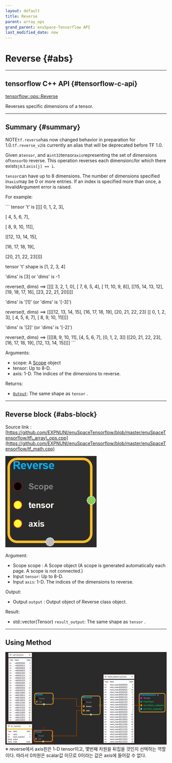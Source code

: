 ```yaml
--- 
layout: default 
title: Reverse 
parent: array_ops 
grand_parent: enuSpace-Tensorflow API 
last_modified_date: now 
--- 
```


# Reverse {#abs}

---

## tensorflow C++ API {#tensorflow-c-api}

[tensorflow::ops::Reverse](https://www.tensorflow.org/api_docs/cc/class/tensorflow/ops/reverse.html)

Reverses specific dimensions of a tensor.

---

## Summary {#summary}

NOTE`tf.reverse`has now changed behavior in preparation for 1.0.`tf.reverse_v2`is currently an alias that will be deprecated before TF 1.0.

Given a`tensor`, and a`int32`tensor`axis`representing the set of dimensions of`tensor`to reverse. This operation reverses each dimension`i`for which there exists`j`s.t.`axis[j] == i`.

`tensor`can have up to 8 dimensions. The number of dimensions specified in`axis`may be 0 or more entries. If an index is specified more than once, a InvalidArgument error is raised.

For example:

\`\`\` tensor 't' is \[\[\[\[ 0, 1, 2, 3\],

\[ 4, 5, 6, 7\],

\[ 8, 9, 10, 11\]\],

\[\[12, 13, 14, 15\],

\[16, 17, 18, 19\],

\[20, 21, 22, 23\]\]\]\]

tensor 't' shape is \[1, 2, 3, 4\]

'dims' is \[3\] or 'dims' is -1

reverse\(t, dims\) ==&gt; \[\[\[\[ 3, 2, 1, 0\], \[ 7, 6, 5, 4\], \[ 11, 10, 9, 8\]\], \[\[15, 14, 13, 12\], \[19, 18, 17, 16\], \[23, 22, 21, 20\]\]\]\]

'dims' is '\[1\]' \(or 'dims' is '\[-3\]'\)

reverse\(t, dims\) ==&gt; \[\[\[\[12, 13, 14, 15\], \[16, 17, 18, 19\], \[20, 21, 22, 23\] \[\[ 0, 1, 2, 3\], \[ 4, 5, 6, 7\], \[ 8, 9, 10, 11\]\]\]\]

'dims' is '\[2\]' \(or 'dims' is '\[-2\]'\)

reverse\(t, dims\) ==&gt; \[\[\[\[8, 9, 10, 11\], \[4, 5, 6, 7\], \[0, 1, 2, 3\]\] \[\[20, 21, 22, 23\], \[16, 17, 18, 19\], \[12, 13, 14, 15\]\]\]\] \`\`\`

Arguments:

* scope: A [Scope](https://www.tensorflow.org/api_docs/cc/class/tensorflow/scope.html#classtensorflow_1_1_scope) object
* tensor: Up to 8-D.
* axis: 1-D. The indices of the dimensions to reverse.

Returns:

* [`Output`](https://www.tensorflow.org/api_docs/cc/class/tensorflow/output.html#classtensorflow_1_1_output): The same shape as `tensor` .

---

## Reverse block {#abs-block}

Source link :[https://github.com/EXPNUNI/enuSpaceTensorflow/blob/master/enuSpaceTensorflow/tf\_array\_ops.cpp](https://github.com/EXPNUNI/enuSpaceTensorflow/blob/master/enuSpaceTensorflow/tf_math.cpp)

![](../assets/array_ops/reverse1.png)

Argument:

* Scope scope : A Scope object \(A scope is generated automatically each page. A scope is not connected.\)
* Input `tensor`: Up to 8-D.
* Input `axis`: 1-D. The indices of the dimensions to reverse.

Output:

* Output `output` : Output object of Reverse class object.

Result:

* std::vector\(Tensor\) `result_output`: The same shape as `tensor` .

---

## Using Method

![](../assets/array_ops/reverse.png)※ reverse에서 axis핀은 1-D tensor이고, 몇번째 차원을 뒤집을 것인지 선택하는 역할이다. 따라서 0차원은 scalar값 이므로  0이라는 값은 axis에 들어갈 수 없다.


